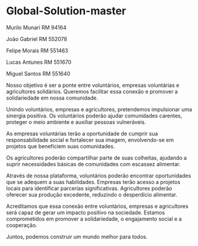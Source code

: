 # Global-Solution-master

Murilo Munari RM 94164

João Gabriel RM 552078

Felipe Morais RM 551463

Lucas Antunes RM 551670

Miguel Santos RM 551640

Nosso objetivo é ser a ponte entre voluntários, empresas voluntárias e agricultores solidários. Queremos facilitar essa conexão e promover a solidariedade em nossa comunidade.

Unindo voluntários, empresas e agricultores, pretendemos impulsionar uma sinergia positiva. Os voluntários poderão ajudar comunidades carentes, proteger o meio ambiente e auxiliar pessoas vulneráveis.

As empresas voluntárias terão a oportunidade de cumprir sua responsabilidade social e fortalecer sua imagem, envolvendo-se em projetos que beneficiem suas comunidades.

Os agricultores poderão compartilhar parte de suas colheitas, ajudando a suprir necessidades básicas de comunidades com escassez alimentar.

Através de nossa plataforma, voluntários poderão encontrar oportunidades que se adequem a suas habilidades. Empresas terão acesso a projetos locais para identificar parcerias significativas. Agricultores poderão oferecer sua produção excedente, reduzindo o desperdício alimentar.

Acreditamos que essa conexão entre voluntários, empresas e agricultores será capaz de gerar um impacto positivo na sociedade. Estamos comprometidos em promover a solidariedade, o engajamento social e a cooperação.

Juntos, podemos construir um mundo melhor para todos.